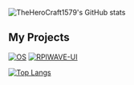![TheHeroCraft1579's GitHub stats](https://github-readme-stats.vercel.app/api?username=TheHeroCraft1579&theme=radical)


## My Projects
[![OS](https://github-readme-stats.vercel.app/api/pin/?username=TheHeroCraft1579&repo=os&bg_color=100,#ff6b6b,#595bff)](https://github.com/TheHeroCraft1579/os)
[![RPIWAVE-UI](https://github-readme-stats.vercel.app/api/pin/?username=TheHeroCraft1579&repo=rpiwave-ui&theme=radical)](https://github.com/TheHeroCraft1579/rpiwave-ui)


[![Top Langs](https://github-readme-stats.vercel.app/api/top-langs/?username=TheHeroCraft1579&theme=radical)](https://github.com/anuraghazra/github-readme-stats)
